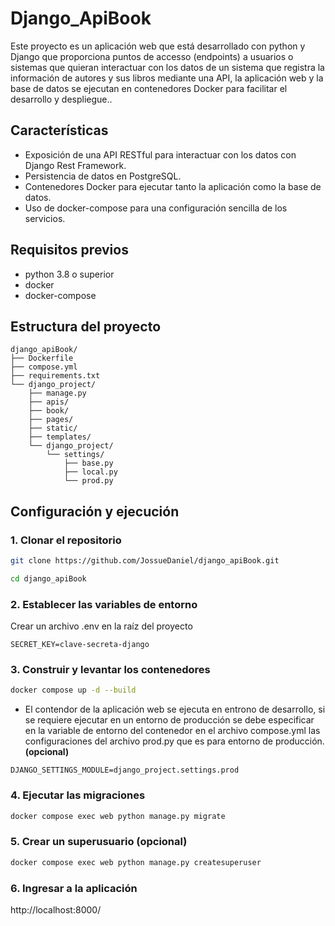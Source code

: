 # Django_ApiBook
Este proyecto es un aplicación web que está desarrollado con python y Django que proporciona puntos de accesso (endpoints) a usuarios o sistemas que quieran interactuar con los datos de un sistema que registra la información de autores y sus libros mediante una API, la aplicación web y la base de datos se ejecutan en contenedores Docker para facilitar el desarrollo y despliegue..

## Características
- Exposición de una API RESTful para interactuar con los datos con Django Rest Framework.
- Persistencia de datos en PostgreSQL.
- Contenedores Docker para ejecutar tanto la aplicación como la base de datos.
- Uso de docker-compose para una configuración sencilla de los servicios.

## Requisitos previos
- python 3.8 o superior
- docker
- docker-compose

## Estructura del proyecto
```plaintext
django_apiBook/
├── Dockerfile
├── compose.yml
├── requirements.txt
└── django_project/
    ├── manage.py
    ├── apis/
    ├── book/
    ├── pages/
    ├── static/
    ├── templates/
    └── django_project/
        └── settings/
            ├── base.py
            ├── local.py
            └── prod.py
```

## Configuración y ejecución
### 1. Clonar el repositorio
```bash
git clone https://github.com/JossueDaniel/django_apiBook.git
```

```bash
cd django_apiBook
```

### 2. Establecer las variables de entorno
Crear un archivo .env en la raíz del proyecto
```plaintext
SECRET_KEY=clave-secreta-django
```

### 3. Construir y levantar los contenedores
```bash
docker compose up -d --build
```

- El contendor de la aplicación web se ejecuta en entrono de desarrollo, si se requiere ejecutar en un entorno de producción se debe especificar en la variable de entorno del contenedor en el archivo compose.yml las configuraciones del archivo prod.py que es para entorno de producción. **(opcional)** 

```plaintex
DJANGO_SETTINGS_MODULE=django_project.settings.prod
```

### 4. Ejecutar las migraciones
```bash
docker compose exec web python manage.py migrate
```

### 5. Crear un superusuario (opcional)
```bash
docker compose exec web python manage.py createsuperuser
```

### 6. Ingresar a la aplicación
http://localhost:8000/
